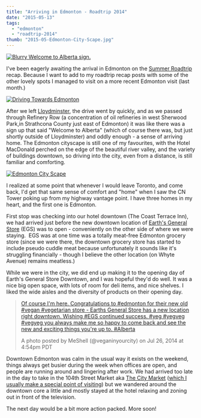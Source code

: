 ```yaml
---
title: "Arriving in Edmonton - Roadtrip 2014"
date: "2015-05-13"
tags:
  - "edmonton"
  - "roadtrip-2014"
thumb: "2015-05-Edmonton-City-Scape.jpg"
---
```


[![Blurry Welcome to Alberta sign.](images/14785571404_e804cc8efd_c.jpg)](https://www.flickr.com/photos/prairiev/14785571404 "Blurry Welcome to Alberta sign. by MeShell, on Flickr")

I've been eagerly awaiting the arrival in Edmonton on the [Summer Roadtrip](http://meshell.ca/tags/roadtrip-2014/) recap. Because I want to add to my roadtrip recap posts with some of the other lovely spots I managed to visit on a more recent Edmonton visit (last month.)

[![Driving Towards Edmonton](images/16694545613_e5cb70eb98_c.jpg)](https://www.flickr.com/photos/prairiev/16694545613 "Driving Towards Edmonton by MeShell, on Flickr")

After we left [Lloydminster](http://meshell.ca/blog/roadtrip-2014-lloydminster-vegan-food-wok-box/), the drive went by quickly, and as we passed through Refinery Row (a concentration of oil refineries in west Sherwood Park,in Strathcona County just east of Edmonton) it was like there was a sign up that said "Welcome to Alberta" (which of course there was, but just shortly outside of Lloydminster) and oddly enough - a sense of arriving home. The Edmonton cityscape is still one of my favourites, with the Hotel MacDonald perched on the edge of the beautiful river valley, and the variety of buildings downtown, so driving into the city, even from a distance, is still familiar and comforting.

[![Edmonton City Scape](images/Edmonton-City-Scape.jpg)](http://meshell.ca/blog/wp-content/uploads/2015/05/Edmonton-City-Scape.jpg)

I realized at some point that whenever I would leave Toronto, and come back, I'd get that same sense of comfort and "home" when I saw the CN Tower poking up from my highway vantage point. I have three homes in my heart, and the first one is Edmonton.

First stop was checking into our hotel downtown (The Coast Terrace Inn), we had arrived just before the new downtown location of [Earth's General Store](http://www.earthsgeneralstore.ca/) (EGS) was to open - conveniently on the other side of where we were staying.  EGS was at one time was a totally meat-free Edmonton grocery store (since we were there, the downtown grocery store has started to include pseudo cuddle meat because unfortunately it sounds like it's struggling financially - though I believe the other location (on Whyte Avenue) remains meatless.)

While we were in the city, we did end up making it to the opening day of Earth's General Store Downtown, and I was hopeful they'd do well. It was a nice big open space, with lots of room for deli items, and nice shelves. I liked the wide aisles and the diversity of products on their opening day.

> [Of course I'm here. Congratulations to #edmonton for their new old #vegan #vegetarian store - Earths General Store has a new location right downtown. Wishing #EGS continued success. #yeg #yegveg #vegyeg you always make me so happy to come back and see the new and exciting things you're up to. #Alberta](https://instagram.com/p/q7vY6gTUPK/)
>
> A photo posted by MeShell (@veganinyourcity) on Jul 26, 2014 at 4:54pm PDT

<script src="//platform.instagram.com/en_US/embeds.js" async defer="defer"></script>

Downtown Edmonton was calm in the usual way it exists on the weekend, things always get busier during the week when offices are open, and people are running around and lingering after work. We had arrived too late in the day to take in the 104th Street Market aka [The City Market](http://city-market.ca/wp/) ([which I usually make a special point of visiting](http://meshell.ca/blog/edmonton-farmers-market-clever-rabbit-west-edmonton-mall-where-else/)) but we wandered around the downtown core a little and mostly stayed at the hotel relaxing and zoning out in front of the television.

The next day would be a bit more action packed. More soon!
